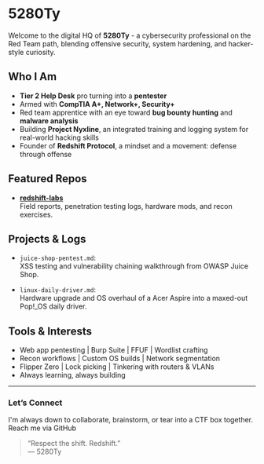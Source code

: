 # 5280Ty

Welcome to the digital HQ of **5280Ty** - a cybersecurity professional on the Red Team path, blending offensive security, system hardening, and hacker-style curiosity.

## Who I Am

- **Tier 2 Help Desk** pro turning into a **pentester**
- Armed with **CompTIA A+, Network+, Security+**
- Red team apprentice with an eye toward **bug bounty hunting** and **malware analysis**
- Building **Project Nyxline**, an integrated training and logging system for real-world hacking skills
- Founder of **Redshift Protocol**, a mindset and a movement: defense through offense

## Featured Repos

- **[redshift-labs](https://github.com/5280Ty/redshift-labs)**  
  Field reports, penetration testing logs, hardware mods, and recon exercises.

## Projects & Logs

- `juice-shop-pentest.md`:  
  XSS testing and vulnerability chaining walkthrough from OWASP Juice Shop.

- `linux-daily-driver.md`:  
  Hardware upgrade and OS overhaul of a Acer Aspire into a maxed-out Pop!\_OS daily driver.

## Tools & Interests

- Web app pentesting | Burp Suite | FFUF | Wordlist crafting  
- Recon workflows | Custom OS builds | Network segmentation  
- Flipper Zero | Lock picking | Tinkering with routers & VLANs  
- Always learning, always building

---

### Let’s Connect

I'm always down to collaborate, brainstorm, or tear into a CTF box together.  
Reach me via GitHub

> “Respect the shift. Redshift.”  
> — 5280Ty
